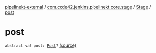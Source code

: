 [pipelinekt-external](../../index.md) / [com.code42.jenkins.pipelinekt.core.stage](../index.md) / [Stage](index.md) / [post](./post.md)

# post

`abstract val post: `[`Post`](../../com.code42.jenkins.pipelinekt.core/-post/index.md)`?` [(source)](https://github.com/code42/pipelinekt/tree/master/core/src/main/kotlin/com/code42/jenkins/pipelinekt/core/stage/Stage.kt#L19)